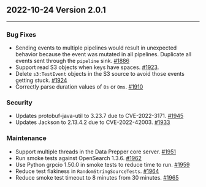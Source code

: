 ## 2022-10-24 Version 2.0.1

---

### Bug Fixes

* Sending events to multiple pipelines would result in unexpected behavior because the event was mutated in all pipelines. Duplicate all events sent through the `pipeline` sink. [#1886](https://github.com/opensearch-project/data-prepper/issues/1886)
* Support read S3 objects when keys have spaces. [#1923](https://github.com/opensearch-project/data-prepper/issues/1923).
* Delete `s3:TestEvent` objects in the S3 source to avoid those events getting stuck. [#1924](https://github.com/opensearch-project/data-prepper/issues/1924)
* Correctly parse duration values of `0s` or `0ms`. [#1910](https://github.com/opensearch-project/data-prepper/pull/1910)

### Security

* Updates protobuf-java-util to 3.23.7 due to CVE-2022-3171. [#1945](https://github.com/opensearch-project/data-prepper/pull/1945)
* Updates Jackson to 2.13.4.2 due to CVE-2022-42003. [#1933](https://github.com/opensearch-project/data-prepper/pull/1933)

### Maintenance

* Support multiple threads in the Data Prepper core server. [#1951](https://github.com/opensearch-project/data-prepper/pull/1951)
* Run smoke tests against OpenSearch 1.3.6. [#1962](https://github.com/opensearch-project/data-prepper/pull/1962)
* Use Python grpcio 1.50.0 in smoke tests to reduce time to run. [#1959](https://github.com/opensearch-project/data-prepper/pull/1959)
* Reduce test flakiness in `RandomStringSourceTests`. [#1964](https://github.com/opensearch-project/data-prepper/pull/1964)
* Reduce smoke test timeout to 8 minutes from 30 minutes. [#1965](https://github.com/opensearch-project/data-prepper/pull/1965)
